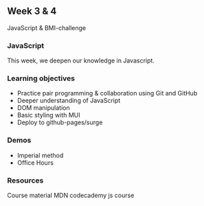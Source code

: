 ## Week 3 & 4
JavaScript & BMI-challenge

### JavaScript
This week, we deepen our knowledge in Javascript. 
### Learning objectives
* Practice pair programming & collaboration using Git and GitHub
* Deeper understanding of JavaScript
* DOM manipulation
* Basic styling with MUI
* Deploy to github-pages/surge
### Demos
 - Imperial method
 - Office Hours 

### Resources
Course material 
MDN
codecademy js course
